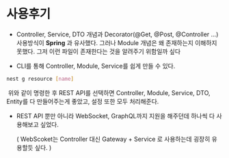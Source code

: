 # 사용후기

- Controller, Service, DTO 개념과 Decorator(@Get, @Post, @Controller ...) 사용방식이 **Spring** 과  유사했다. 그러나 Module 개념은 왜 존재하는지 이해하지 못했다. 그저 이런 파일이 존재한다는 것을 알려주기 위함일까 싶다

- CLI를 통해 Controller, Module, Service를 쉽게 만들 수 있다. 

```bash
nest g resource [name]
```

​	위와 같이 명령한 후 REST API를 선택하면 Controller, Module, Service, DTO, Entity를 다 만들어주는게 좋았고, 설정 또한 모두 처리해준다.

- REST API 뿐만 아니라 WebSocket, GraphQL까지 지원을 해주던데 하나씩 다 사용해보고 싶었다.

  ( WebScoket는 Controller 대신 Gateway + Service 로 사용하는데 굉장히 유용할듯 싶다. )

